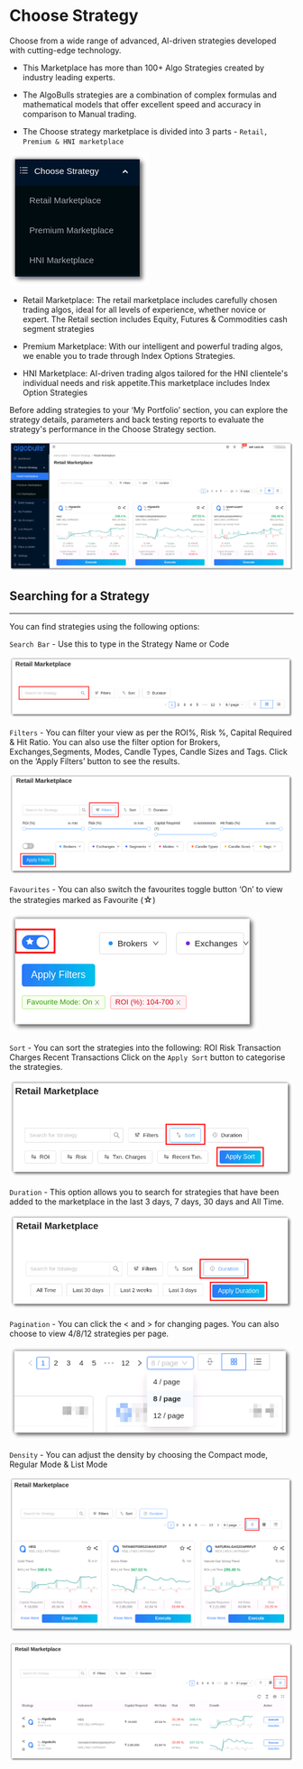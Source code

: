 # Choose Strategy

Choose from a wide range of advanced, AI-driven strategies developed with cutting-edge technology. 

* This Marketplace has more than 100+ Algo Strategies created by industry leading experts. 

* The AlgoBulls strategies are a combination of complex formulas and mathematical models that offer excellent speed and accuracy in comparison to Manual trading. 

* The Choose strategy marketplace is divided into 3 parts - `Retail, Premium & HNI marketplace`

![ChooseStrategy](imgs/cs1.png)

* Retail Marketplace: 
 The retail marketplace includes carefully chosen trading algos, ideal for all levels of experience, whether novice or expert. The Retail section includes Equity, Futures & Commodities cash segment strategies 

* Premium Marketplace: 
With our intelligent and powerful trading algos, we enable you to trade through Index Options Strategies. 

* HNI Marketplace: 
 AI-driven trading algos tailored for the HNI clientele's individual needs and risk appetite.This marketplace includes Index Option Strategies 

Before adding strategies to your ‘My Portfolio’ section, you can explore the strategy details, parameters and back testing reports to evaluate the strategy's performance in the Choose Strategy section.

![ChooseStrategy](imgs/cs2.png)

## Searching for a Strategy
---

You can find strategies using the following options: 

`Search Bar` - Use this to type in the Strategy Name or Code 

[ ![Marketplace](imgs/cs3.png "Click to Enlarge or Ctrl+Click to open in a new Tab") ](imgs/cs3.png)

`Filters` - You can filter your view as per the ROI%, Risk %, Capital Required & Hit Ratio. You can also use the filter option for Brokers, Exchanges,Segments, Modes, Candle Types, Candle Sizes and Tags. Click on the ‘Apply Filters’ button to see the results.

![ChooseStrategy](imgs/cs4.png)

`Favourites` - You can also switch the favourites toggle button ‘On’ to view the strategies marked as Favourite (<font size=3>☆</font>)

![ChooseStrategy](imgs/cs5.png)

`Sort` - You can sort the strategies into the following:
ROI 
Risk 
Transaction Charges 
Recent Transactions 
Click on the `Apply Sort` button to categorise the strategies. 

![ChooseStrategy](imgs/cs6.png)

`Duration` - This option allows you to search for strategies that have been added to the marketplace in the last 3 days, 7 days, 30 days and All Time. 

![ChooseStrategy](imgs/cs7.png)

`Pagination` - You can click the < and > for changing pages. You can also choose to view 4/8/12 strategies per page.

![ChooseStrategy](imgs/cs8.png)

`Density` - You can adjust the density by choosing the Compact mode, Regular Mode & List Mode 

![ChooseStrategy](imgs/cs9.png)

![ChooseStrategy](imgs/cs10.png)
